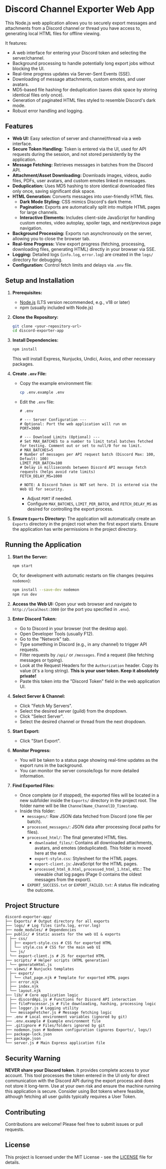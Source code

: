 # Discord Channel Exporter Web App

This Node.js web application allows you to securely export messages and attachments from a Discord channel or thread you have access to, generating local HTML files for offline viewing.

It features:

-   A web interface for entering your Discord token and selecting the server/channel.
-   Background processing to handle potentially long export jobs without blocking the UI.
-   Real-time progress updates via Server-Sent Events (SSE).
-   Downloading of message attachments, custom emotes, and user avatars.
-   MD5-based file hashing for deduplication (saves disk space by storing identical files only once).
-   Generation of paginated HTML files styled to resemble Discord's dark mode.
-   Robust error handling and logging.

## Features

-   **Web UI:** Easy selection of server and channel/thread via a web interface.
-   **Secure Token Handling:** Token is entered via the UI, used for API requests during the session, and not stored persistently by the application.
-   **Message Fetching:** Retrieves messages in batches from the Discord API.
-   **Attachment/Asset Downloading:** Downloads images, videos, audio files, PDFs, user avatars, and custom emotes linked in messages.
-   **Deduplication:** Uses MD5 hashing to store identical downloaded files only once, saving significant disk space.
-   **HTML Generation:** Converts messages into user-friendly HTML files.
    -   **Dark Mode Styling:** CSS mimics Discord's dark theme.
    -   **Pagination:** Exports are automatically split into multiple HTML pages for large channels.
    -   **Interactive Elements:** Includes client-side JavaScript for handling custom emotes, video autoplay, spoiler tags, and next/previous page navigation.
-   **Background Processing:** Exports run asynchronously on the server, allowing you to close the browser tab.
-   **Real-time Progress:** View export progress (fetching, processing, downloading files, generating HTML) directly in your browser via SSE.
-   **Logging:** Detailed logs (`info.log`, `error.log`) are created in the `logs/` directory for debugging.
-   **Configuration:** Control fetch limits and delays via `.env` file.

## Setup and Installation

1.  **Prerequisites:**

    -   [Node.js](https://nodejs.org/) (LTS version recommended, e.g., v18 or later)
    -   npm (usually included with Node.js)

2.  **Clone the Repository:**

    ```bash
    git clone <your-repository-url>
    cd discord-exporter-app
    ```

3.  **Install Dependencies:**

    ```bash
    npm install
    ```

    This will install Express, Nunjucks, Undici, Axios, and other necessary packages.

4.  **Create `.env` File:**

    -   Copy the example environment file:
        ```bash
        cp .env.example .env
        ```
    -   Edit the `.env` file:

        ```dotenv
        # .env

        # --- Server Configuration ---
        # Optional: Port the web application will run on
        PORT=3000

        # --- Download Limits (Optional) ---
        # Set MAX_BATCHES to a number to limit total batches fetched for testing. Comment out or set to null/0 for no limit.
        # MAX_BATCHES=5
        # Number of messages per API request batch (Discord Max: 100, Default: 100)
        LIMIT_PER_BATCH=100
        # Delay in milliseconds between Discord API message fetch requests (helps avoid rate limits)
        FETCH_DELAY_MS=1000

        # NOTE: A Discord Token is NOT set here. It is entered via the Web UI for security.
        ```

        -   Adjust `PORT` if needed.
        -   Configure `MAX_BATCHES`, `LIMIT_PER_BATCH`, and `FETCH_DELAY_MS` as desired for controlling the export process.

5.  **Ensure `Exports` Directory:** The application will automatically create an `Exports` directory in the project root when the first export starts. Ensure the application has write permissions in the project directory.

## Running the Application

1.  **Start the Server:**

    ```bash
    npm start
    ```

    Or, for development with automatic restarts on file changes (requires `nodemon`):

    ```bash
    npm install --save-dev nodemon
    npm run dev
    ```

2.  **Access the Web UI:** Open your web browser and navigate to `http://localhost:3000` (or the port you specified in `.env`).

3.  **Enter Discord Token:**

    -   Go to Discord in your browser (not the desktop app).
    -   Open Developer Tools (usually F12).
    -   Go to the "Network" tab.
    -   Type something in Discord (e.g., in any channel) to trigger API requests.
    -   Filter requests by `/api/` or `/messages`. Find a request (like fetching messages or typing).
    -   Look at the Request Headers for the `Authorization` header. Copy its value (it's a long string). **This is your user token. Keep it absolutely private!**
    -   Paste this token into the "Discord Token" field in the web application UI.

4.  **Select Server & Channel:**

    -   Click "Fetch My Servers".
    -   Select the desired server (guild) from the dropdown.
    -   Click "Select Server".
    -   Select the desired channel or thread from the next dropdown.

5.  **Start Export:**

    -   Click "Start Export".

6.  **Monitor Progress:**

    -   You will be taken to a status page showing real-time updates as the export runs in the background.
    -   You can monitor the server console/logs for more detailed information.

7.  **Find Exported Files:**
    -   Once complete (or if stopped), the exported files will be located in a new subfolder inside the `Exports/` directory in the project root. The folder name will be like `ChannelName_ChannelID_Timestamp`.
    -   Inside this folder:
        -   `messages/`: Raw JSON data fetched from Discord (one file per batch).
        -   `processed_messages/`: JSON data after processing (local paths for files).
        -   `processed_html/`: The final generated HTML files.
            -   `downloaded_files/`: Contains all downloaded attachments, avatars, and emotes (deduplicated). This folder is moved here at the end.
            -   `export-style.css`: Stylesheet for the HTML pages.
            -   `export-client.js`: JavaScript for the HTML pages.
            -   `processed_html_0.html`, `processed_html_1.html`, etc.: The viewable chat log pages (Page 0 contains the oldest messages from the export).
        -   `EXPORT_SUCCESS.txt` or `EXPORT_FAILED.txt`: A status file indicating the outcome.

## Project Structure

```
discord-exporter-app/
├── Exports/ # Output directory for all exports
├── logs/ # Log files (info.log, error.log)
├── node_modules/ # Dependencies
├── public/ # Static assets for the web UI & exports
│ ├── css/
│ │ ├── export-style.css # CSS for exported HTML
│ │ └── style.css # CSS for the main web UI
│ └── js/
│ └── export-client.js # JS for exported HTML
├── scripts/ # Helper scripts (HTML generation)
│ └── generateHtml.js
├── views/ # Nunjucks templates
│ ├── export/
│ │ └── chat_page.njk # Template for exported HTML pages
│ ├── error.njk
│ ├── index.njk
│ └── layout.njk
├── lib/ # Core application logic
│ ├── discordApi.js # Functions for Discord API interaction
│ ├── fileProcessor.js # File downloading, hashing, processing logic
│ ├── logger.js # Logging utility
│ └── messageFetcher.js # Message fetching logic
├── .env # Local environment variables (ignored by git)
├── .env.example # Example environment file
├── .gitignore # Files/folders ignored by git
├── nodemon.json # Nodemon configuration (ignores Exports/, logs/)
├── package-lock.json
├── package.json
└── server.js # Main Express application file
```

## Security Warning

**NEVER share your Discord token.** It provides complete access to your account. This tool processes the token entered in the UI only for direct communication with the Discord API during the export process and does not store it long-term. Use at your own risk and ensure the machine running this application is secure. Consider using Bot tokens where feasible, although fetching all user guilds typically requires a User Token.

## Contributing

Contributions are welcome! Please feel free to submit issues or pull requests.

## License

This project is licensed under the MIT License - see the [LICENSE](LICENSE) file for details.

